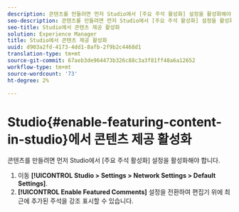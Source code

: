 ```yaml
---
description: 콘텐츠를 만들려면 먼저 Studio에서 [주요 주석 활성화] 설정을 활성화해야 합니다.
seo-description: 콘텐츠를 만들려면 먼저 Studio에서 [주요 주석 활성화] 설정을 활성화해야 합니다.
seo-title: Studio에서 콘텐츠 제공 활성화
solution: Experience Manager
title: Studio에서 콘텐츠 제공 활성화
uuid: d903a2fd-4173-4dd1-8afb-2f9b2c4468d1
translation-type: tm+mt
source-git-commit: 67aeb3de964473b326c88c3a3f81ff48a6a12652
workflow-type: tm+mt
source-wordcount: '73'
ht-degree: 2%

---
```



# Studio{#enable-featuring-content-in-studio}에서 콘텐츠 제공 활성화

콘텐츠를 만들려면 먼저 Studio에서 [주요 주석 활성화] 설정을 활성화해야 합니다.

1. 이동 **[!UICONTROL Studio > Settings > Network Settings > Default Settings]**.
1. **[!UICONTROL Enable Featured Comments]** 설정을 전환하여 편집기 위에 최근에 추가된 주석을 강조 표시할 수 있습니다.

